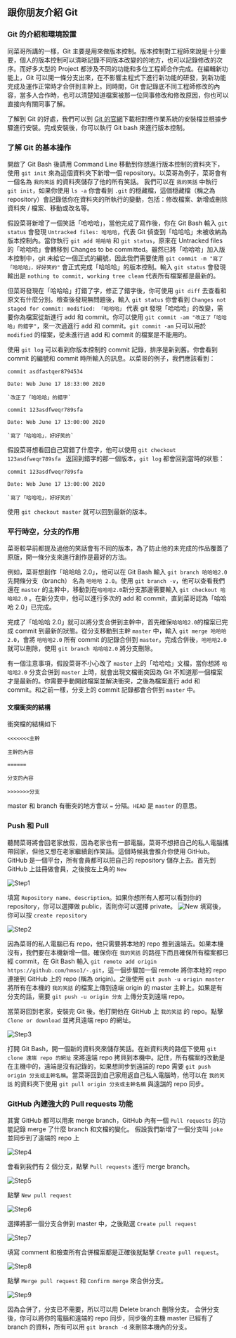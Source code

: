 ## 跟你朋友介紹 Git

### Git 的介紹和環境設置
同菜哥所講的一樣，Git 主要是用來做版本控制。版本控制對工程師來說是十分重要，個人的版本控制可以清晰記錄不同版本改變的的地方，也可以記錄修改的次序。而好多大型的 Project 都涉及不同的功能和多位工程師合作完成。在編輯新功能上，Git 可以開一條分支出來，在不影響主程式下進行新功能的研發，到新功能完成及運作正常時才合併到主幹上。同時間，Git 會記錄底不同工程師修改的內容，當多人合作時，也可以清楚知道檔案被那一位同事修改和修改原因，你也可以直接向有關同事了解。

了解到 Git 的好處，我們可以到 [Git 的官網](https://git-scm.com/downloads)下載相對應作業系統的安裝檔並根據步驟進行安裝。完成安裝後，你可以執行 Git bash 來進行版本控制。

### 了解 Git 的基本操作
開啟了 Git Bash 後請用 Command Line 移動到你想進行版本控制的資料夾下，使用 `git init` 來為這個資料夾下新增一個 repository。以菜哥為例子，菜哥會有一個名為 `我的笑話` 的資料夾儲存了他的所有笑話。 我們可以在 `我的笑話` 中執行 `git init`，如果你使用 `ls -a` 你會看到 `.git` 的穏藏檔，這個穏藏檔（稱之為 repository）會記錄低你在資料夾的所執行的變動，包括：修改檔案、新增或刪除資料夾 / 檔案、移動或改名等。

假設菜哥新增了一個笑話「哈哈哈」，當他完成了寫作後，你在 Git Bash 輸入 `git status` 會發現 `Untracked files: 哈哈哈`，代表 Git 偵查到「哈哈哈」未被收納為版本控制內。當你執行 `git add 哈哈哈` 和 `git status`，原來在 Untracked files 的「哈哈哈」會轉移到 Changes to be committed。雖然已將「哈哈哈」加入版本控制中，git 未給它一個正式的編號，因此我們需要使用 `git commit -m "寫了「哈哈哈」，好好笑的"` 會正式完成「哈哈哈」的版本控制。輸入 `git status` 會發現輸出是 `nothing to commit, working tree cleam` 代表所有檔案都是最新的。

但菜哥發現在「哈哈哈」打錯了字，修正了錯字後，你可使用 `git diff` 去查看和原文有什麼分別。檢查後發現無問題後，輸入 `git status` 你會看到 `Changes not staged for commit: modified: 「哈哈哈」` 代表 git 發現「哈哈哈」的改變，需要你為檔案從新進行 add 和 commit。你可以使用 `git commit -am "改正了「哈哈哈」的錯字"`，來一次過進行 add 和 commit。`git commit -am` 只可以用於 `modified` 的檔案，從未進行過 add 和 commit 的檔案是不能用旳。

使用 `git log` 可以看到你版本控制的 commit 記錄，排序是新到舊。你會看到 commit 的編號和 commit 時所輸入的訊息。以菜哥的例子，我們應該看到：
```
commit asdfastqer8794534 

Date: Web June 17 18:33:00 2020
    
`改正了「哈哈哈」的錯字`
```
```
commit 123asdfweqr789sfa 

Date: Web June 17 13:00:00 2020

`寫了「哈哈哈」，好好笑的`
```

假設菜哥想看回自己寫錯了什麼字，他可以使用 `git checkout 123asdfweqr789sfa ` 返回到錯字的那一個版本，`git log` 都會回到當時的狀態：
```
commit 123asdfweqr789sfa 

Date: Web June 17 13:00:00 2020

`寫了「哈哈哈」，好好笑的`
```
使用 `git checkout master` 就可以回到最新的版本。

### 平行時空，分支的作用
菜哥較早前都提及過他的笑話會有不同的版本，為了防止他的未完成的作品覆蓋了原版，開一條分支來進行創作是最好的方法。

例如，菜哥想創作「哈哈哈 2.0」，他可以在 Git Bash 輸入 `git branch 哈哈哈2.0` 先開條分支（branch） 名為 `哈哈哈 2.0`。使用 `git branch -v`，他可以查看我們還在 `master` 的主幹中，移動到在`哈哈哈2.0`新分支那邊需要輸入 `git checkout 哈哈哈2.0` 。在新分支中，他可以進行多次的 add 和 commit，直到菜哥認為「哈哈哈 2.0」已完成。

完成了「哈哈哈 2.0」就可以將分支合併到主幹中，首先確保`哈哈哈2.0`的檔案已完成 commit 到最新的狀態。從分支移動到主幹 `master` 中，輸入 `git merge 哈哈哈2.0`，會將 `哈哈哈2.0` 所有 commit 的記錄合併到 `master`。完成合併後，`哈哈哈2.0` 就可以刪除，使用 `git branch 哈哈哈2.0` 將分支刪除。

有一個注意事項，假設菜哥不小心改了 `master` 上的「哈哈哈」文檔，當你想將 `哈哈哈2.0` 分支合併到 `master` 上時，就會出現文檔衝突因為 Git 不知道那一個檔案才是最新的。你需要手動開啟檔案並解決衝突，之後為檔案進行 add 和 commit。和之前一樣，分支上的 commit 記錄都會合併到 `master` 中。

#### 文檔衝突的結構

衝突檔的結構如下
```
<<<<<<<主幹

主幹的內容

======

分支的內容

>>>>>>>分支
```
master 和 branch 有衝突的地方會以 `=` 分隔。`HEAD` 是 `master` 的意思。

### Push 和 Pull
聽閒菜哥將會回老家放假，因為老家也有一部電腦，菜哥不想把自己的私人電腦攜帶回家，但他又想在老家繼續創作笑話。這個時候我會推介你使用 GitHub。 GitHub 是一個平台，所有會員都可以把自己的 repository 儲存上去。首先到 GitHub 上註冊做會員，之後按左上角的 `New`

![Step1](img\001.PNG)

填寫 `Repository name`、`description`。如果你想所有人都可以看到你的 repository，你可以選擇做 public，否則你可以選擇 private。
![New](img\002.PNG)
填寫後，你可以按 `create repository` 

![Step2](img\003.PNG)

因為菜哥的私人電腦已有 repo，他只需要將本地的 repo 推到遠端去。如果本機沒有，我們要在本機新增一個。確保你在 `我的笑話` 的路徑下而且確保所有檔案都已經 commit，在 Git Bash 輸入 `git remote add origin https://github.com/hmso1/-.git`，這一個步驟加一個 remote 將你本地的 repo 連接到 GitHub 上的 repo (稱為 origin)。之後使用 `git push -u origin master` 將所有在本機的 `我的笑話` 的檔案上傳到遠端 origin 的 master 主幹上。如果是有分支的話，需要 `git push -u origin 分支` 上傳分支到遠端 repo。

當菜哥回到老家，安裝完 Git 後。他打開他在 GitHub 上 `我的笑話` 的 repo。點擊 `Clone or download` 並拷貝遠端 repo 的網址。

![Step3](img\004.PNG)

打開 Git Bash，開一個新的資料夾來儲存笑話。在新資料夾的路俓下使用 `git clone 遠端 repo 的網址` 來將遠端 repo 拷貝到本機中。記住，所有檔案的改動是在主機中的，遠端是沒有記錄的，如果想同步到遠諯的 repo 需要 `git push origin 分支或主幹名稱`。當菜哥回到自己家用返自己私人電腦時，他可以在 `我的笑話` 的資料夾下使用 `git pull origin 分支或主幹名稱` 與遠諯的 repo 同步。

### GitHub 內建強大的 Pull requests 功能
其實 GitHub 都可以用來 merge branch，GitHub 內有一個 `Pull requests` 的功能記錄 merge 了什麼 branch 和文檔的變化。
假設我們新增了一個分支叫 `joke` 並同步到了遠端的 repo 上

![Step4](img\006.PNG)

會看到我們有 2 個分支，點擊 `Pull requests` 進行 merge branch。

![Step5](img\007.PNG)

點擊 `New pull request`

![Step6](img\008.PNG)

選擇將那一個分支合併到 master 中，之後點選 `Create pull request`

![Step7](img\009.PNG)

填寫 comment 和檢查所有合併檔案都是正確後就點擊 `Create pull request`。

![Step8](img\010.PNG)

點擊 `Merge pull request` 和 `Confirm merge`  來合併分支。

![Step9](img\011.PNG)

因為合併了，分支已不需要，所以可以用 Delete branch 刪除分支。
合併分支後，你可以將你的電腦和遠端的 repo 同步，同步後的主機 master 已經有了 branch 的資料，所有可以用 `git branch -d` 來刪除本機內的分支。

